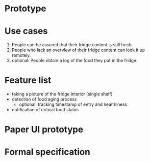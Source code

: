 # Prototype

# Use cases
1. People can be assured that their fridge content is still fresh.
2. People who lack an overview of their fridge content can look it up remotely.
3. optional: People obtain a log of the food they put in the fridge.

# Feature list
* taking a picture of the fridge interior (single shelf)
* detection of food aging process
  * optional: tracking timestamp of entry and healthiness
* notification of critical food status

# Paper UI prototype

# Formal specification
